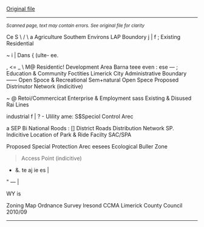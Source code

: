 [Original file](https://www.limerick.ie/sites/default/files/media/documents/2017-06/Map%20-%20Minutes%20of%20Meeting%20of%20Metropolitan%20District%20of%20Limerick%20-%2015th%20February%202016.pdf)

---
*<small>Scanned page, text may contain errors. See original file for clarity</small>*  

Ce S \ / \ a Agriculture Southem Environs LAP Boundory
j | f ; Existing Residential

~ i | Dans { (ulte-
ee.

, <= _ \ M@ Residentic! Development Area
Barna teee even : ese — ; Education & Community Foctities Limerick City Administrative Boundary
—— Open Spoce & Recreational
Sem+natural Open Spece Proposed Distrinutor Network (indicitive)

~ @ Retoi/Commercicat
Enterprise & Employment sass Existing & Disused Rai Lines

industrial
f | ? - Ulility ame: S$Speciol Control Arec

a
SEP Bi National Roods
: [] District Roads Distribution Network SP. Indicitive Location of Park & Ride Facilty
SAC/SPA

Proposed Special Protection Arec eesees Ecological Buller Zone

> Access Point (indicitive)

- &.
te
aj ie es |

"
— |

WY is

Zoning Map
Ordnance Survey Iresond
CCMA Limerick County Council 2010/09



---
